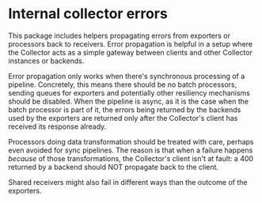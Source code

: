 # Internal collector errors

This package includes helpers propagating errors from exporters or processors
back to receivers. Error propagation is helpful in a setup where the Collector
acts as a simple gateway between clients and other Collector instances or
backends.

Error propagation only works when there's synchronous processing of a pipeline.
Concretely, this means there should be no batch processors, sending queues for
exporters and potentially other resiliency mechanisms should be disabled. When
the pipeline is async, as it is the case when the batch processor is part of it,
the errors being returned by the backends used by the exporters are returned
only after the Collector's client has received its response already.

Processors doing data transformation should be treated with care, perhaps even
avoided for sync pipelines. The reason is that when a failure happens _because_
of those transformations, the Collector's client isn't at fault: a 400 returned
by a backend should NOT propagate back to the client.

Shared receivers might also fail in different ways than the outcome of the
exporters.
